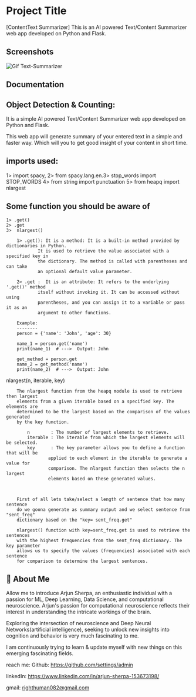 
# Project Title
[ContentText Summarizer] 
This is an AI powered Text/Content Summarizer web app developed on Python and Flask.



## Screenshots
![Gif  Text-Summarizer](https://github.com/innovative-group/Content-Summarization-/assets/51012877/545f7f64-28b0-4203-b971-8dd6f7249c2b)



## Documentation
Object Detection & Counting:
----------------------------
It is a simple AI powered Text/Content Summarizer web app developed on Python and Flask.

This web app will generate summary of your entered text in a simple and faster way.
Which will you to get good insight of your content in short time.


imports used:
-----------------------------
1> import spacy,
2> from spacy.lang.en.3> stop_words import STOP_WORDS
4> from string import punctuation
5> from heapq import nlargest
    
Some function you should be aware of 
----------------------------------
    1> .get() 
    2> .get
    3>  nlargest() 

        1> .get(): It is a method: It is a built-in method provided by dictionaries in Python.
                It is used to retrieve the value associated with a specified key in
                the dictionary. The method is called with parentheses and can take
                an optional default value parameter.

        2> .get :  It is an attribute: It refers to the underlying '.get()' method 
                itself without invoking it. It can be accessed without using 
                parentheses, and you can assign it to a variable or pass it as an
                argument to other functions.

        Example: 
        --------
        person = {'name': 'John', 'age': 30}

        name_1 = person.get('name')
        print(name_1)  # --->  Output: John

        get_method = person.get
        name_2 = get_method('name')
        print(name_2)  # --->  Output: John
    


 nlargest(n, iterable, key)    
        
        The nlargest function from the heapq module is used to retrieve then largest
        elements from a given iterable based on a specified key. The elements are 
        determined to be the largest based on the comparison of the values generated
        by the key function.
            
            n        : The number of largest elements to retrieve.
            iterable : The iterable from which the largest elements will be selected.  
            key      : The key parameter allows you to define a function that will be 
                    applied to each element in the iterable to generate a value for
                    comparison. The nlargest function then selects the n largest 
                    elements based on these generated values.



        First of all lets take/select a length of sentence that how many sentence 
        do we goona generate as summary output and we select sentence from "sent_freq"
        dictionary based on the "key= sent_freq.get"

        nlargest() function with key=sent_freq.get is used to retrieve the sentences
        with the highest frequencies from the sent_freq dictionary. The key parameter
        allows us to specify the values (frequencies) associated with each sentence 
        for comparison to determine the largest sentences.
   



## 🚀 About Me

Allow me to introduce Arjun Sherpa, an enthusiastic individual with a passion for ML, Deep Learning, Data Science, and computational neuroscience. Arjun's passion for computational neuroscience reflects their interest in understanding the intricate workings of the brain.

Exploring the intersection of neuroscience and Deep Neural Networks(artificial intelligence), seeking to unlock new insights into cognition and behavior is very much fascinating to me.

I am continuously trying to learn & update myself with new things on this emerging fascinating fields.


reach me: 
Github: https://github.com/settings/admin

linkedIn: https://www.linkedin.com/in/arjun-sherpa-153673198/

gmail: righthuman082@gmail.com
